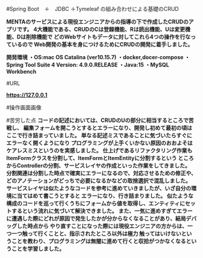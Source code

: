 #Spring Boot　＋　JDBC ＋Tymeleaf の組み合わせによる基礎のCRUD


**MENTAのサービスによる現役エンジニアからの指導の下で作成したCRUDのアプリです。
4大機能である、CRUDのCは登録機能、Rは読出機能、Uは変更機能、Dは削除機能で
どのWebサイトもデータに対してこれら4つの操作を行なっているので
Web開発の基本を身につけるためにCRUDの開発に着手しました。**


**開発環境
 ・OS:mac OS Catalina (ver10.15.7)
 ・docker,docer-compose
 ・Spring Tool Suite 4  Version: 4.9.0.RELEASE
 ・Java:15
 ・MySQL Workbench**


 #URL

 **https://127.0.0.1**


 #操作画面画像


#苦労した点
**コードの記述においては、CRUDのUの部分に相当するところで苦戦し、
編集フォームを開こうとするとエラーになり、開発し初めて最初の頃はここで行き詰まっていました。
単なる記述ミスであることに気づいたらすぐにエラーなく開くようになり
プログラミングが上手くいかない原因のおおよそはケアレスミスというのを実感しました。
仕上げであるリファクタリング作業もItemFormクラスを分割して、ItemFormとItemEntityに分割するという
ところからControllerの分割、サービスレイヤの作成といった作業をしてきました。
分割関連は分割した時点で確実にエラーになるので、対応させるための修正や、どのアノテーションがどっちで必要になるかなどの取捨選択で混乱しました。
サービスレイヤは似たようなコードを参考に進めていきましたが、いざ自分の環境に当てはめて書こうとすると
エラーになり、行き詰まりました。
似たような構成のコードを巡って行くうちにフォームから値を取得し、エンティティにセットするという流れに気づいて解決できました。
また、一気に進めすぎてエラーに遭遇した際にどれが原因で発生したかが分からなくなることがあり、結局デバッグした時点から
やり直すことになった際には現役エンジニアの方からは、一つ一つ触って行くことと、指示されたところ以外は極力
触ってはいけないということを教わり、プログラミングは無闇に進めて行くと収拾がつかなくなるということを学習しました。**

